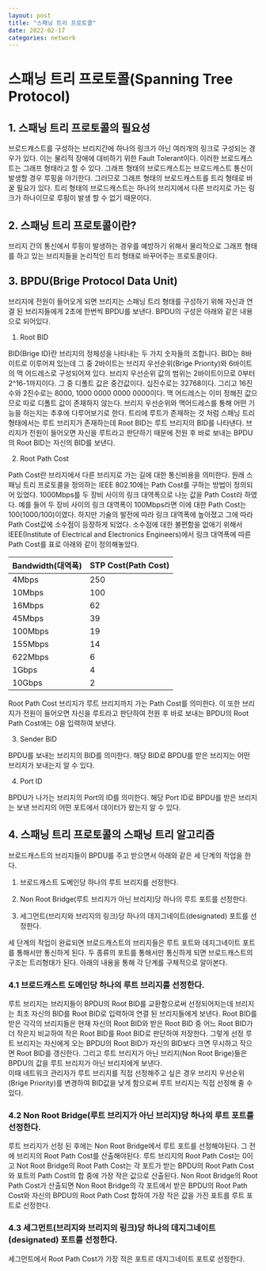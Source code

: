 ```yaml
---
layout: post
title: "스패닝 트리 프로토콜"
date: 2022-02-17
categories: network
---
```


# 스패닝 트리 프로토콜(Spanning Tree Protocol)

## 1. 스패닝 트리 프로토콜의 필요성

브로드캐스트를 구성하는 브리지간에 하나의 링크가 아닌 여러개의 링크로 구성되는 경우가 있다. 이는 물리적 장애에 대비하기 위한 Fault Tolerant이다. 이러한 브로드캐스트는 그래프 형태라고 할 수 있다. 그래프 형태의 브로드캐스트는 브로드캐스트 통신이 발생할 경우 루핑을 야기한다. 그러므로 그래프 형태의 브로드캐스트를 트리 형태로 바꿀 필요가 있다. 트리 형태의 브로드캐스트는 하나의 브리지에서 다른 브리지로 가는 링크가 하나이므로 루핑이 발생 할 수 없기 때문이다. 

## 2. 스패닝 트리 프로토콜이란?

 브리지 간의 통신에서 루핑이 발생하는 경우를 예방하기 위해서 물리적으로 그래프 형태를 하고 있는 브리지들을 논리적인 트리 형태로 바꾸어주는 프로토콜이다.

 ## 3. BPDU(Brige Protocol Data Unit) 

 브리지에 전원이 들어오게 되면 브리지는 스패닝 트리 형태를 구성하기 위해 자신과 연결 된 브리지들에게 2초에 한번씩 BPDU를 보낸다. BPDU의 구성은 아래와 같은 내용으로 되어있다.

 1) Root BID

BID(Brige ID)란 브리지의 정체성을 나타내는 두 가지 숫자들의 조합니다. BID는 8바이트로 이루어져 있는데 그 중 2바이트는 브리지 우선순위(Brige Priority)와 6바이트의 맥 어드레스로 구성되어져 있다. 브리지 우선순위 값의 범위는 2바이트이므로 0부터 2^16-1까지이다. 그 중 디폴트 값은 중간값이다. 십진수로는 32768이다. 그리고 16진수와 2진수로는 8000, 1000 0000 0000 0000이다. 맥 어드레스는 이미 정해진 값으므로 따로 디폴트 값이 존재하지 않는다. 브리지 우선순위와 맥어드레스를 통해 어떤 기능을 하는지는 추후에 다루어보기로 한다. 트리에 루트가 존재하는 것 처럼 스패닝 트리 형태에서는 루트 브리지가 존재하는데 Root BID는 루트 브리지의 BID를 나타낸다. 브리지가 전원이 들어오면 자신을 루트라고 판단하기 때문에 전원 후 바로 보내는 BPDU의 Root BID는 자신의 BID를 보낸다. 

 2) Root Path Cost

Path Cost란 브리지에서 다른 브리지로 가는 길에 대한 통신비용을 의미한다. 원래 스패닝 트리 프로토콜을 정의하는 IEEE 802.10에는 Path Cost를 구하는 방법이 정의되어 있었다. 1000Mbps를 두 장비 사이의 링크 대역폭으로 나눈 값을 Path Cost라 하였다. 예를 들어 두 장비 사이의 링크 대역폭이 100Mbps라면 이에 대한 Path Cost는 100(1000/100)이였다. 하지만 기술의 발전에 따라 링크 대역폭에 높아졌고 그에 따라 Path Cost값에 소수점이 등장하게 되었다. 소수점에 대한 불편함을 없애기 위해서 IEEE(Institute of Electrical and Electronics Engineers)에서 링크 대역폭에 따른 Path Cost를 표로 아래와 같이 정의해놓았다. 

|Bandwidth(대역폭)|STP Cost(Path Cost)
|---|---|
|4Mbps|250|
|10Mbps|100|
|16Mbps|62|
|45Mbps|39|
|100Mbps|19|
|155Mbps|14|
|622Mbps|6|
|1Gbps|4|
|10Gbps|2|

Root Path Cost 브리지가 루트 브리지까지 가는 Path Cost를 의미한다. 이 또한 브리지가 전원이 들어오면 자신을 루트라고 판단하여 전원 후 바로 보내는 BPDU의 Root Path Cost에는 0을 입력하여 보낸다.

 3) Sender BID

 BPDU를 보내는 브리지의 BID를 의미한다. 해당 BID로 BPDU를 받은 브리지는 어떤 브리지가 보내는지 알 수 있다. 

 4) Port ID

 BPDU가 나가는 브리지의 Port의 ID를 의미한다. 해당 Port ID로 BPDU를 받은 브리지는 보낸 브리지의 어떤 포트에서 데이터가 왔는지 알 수 있다.

 ## 4. 스패닝 트리 프로토콜의 스패닝 트리 알고리즘

브로드캐스트의 브리지들이 BPDU를 주고 받으면서 아래와 같은 세 단계의 작업을 한다.

 1) 브로드캐스트 도메인당 하나의 루트 브리지를 선정한다.

 2) Non Root Bridge(루트 브리지가 아닌 브리지)당 하나의 루트 포트를 선정한다.

 3) 세그먼트(브리지와 브리지의 링크)당 하나의 데지그네이트(designated) 포트를 선정한다.

 세 단계의 작업이 완료되면 브로드캐스트의 브리지들은 루트 포트와 데지그네이트 포트를 통해서만 통신하게 된다. 두 종류의 포트를 통해서만 통신하게 되면 브로드캐스트의 구조는 트리형태가 된다. 아래의 내용을 통해 각 단계를 구체적으로 알아본다.

 ### 4.1 브로드캐스트 도메인당 하나의 루트 브리지를 선정한다.

 루트 브리지는 브리지들이 BPDU의 Root BID를 교환함으로써 선정되어지는데 브리지는 최초 자신의 BID를 Root BID로 입력하여 연결 된 브리지들에게 보낸다. Root BID를 받은 각각의 브리지들은 현재 자신의 Root BID와 받은 Root BID 중 어느 Root BID가 더 작은지 비교하여 작은 Root BID를 Root BID로 판단하여 저장한다. 그렇게 선정 루트 브리지는 자신에게 오는 BPDU의 Root BID가 자신의 BID보다 크면 무시하고 작으면 Root BID를 갱신한다. 그리고 루트 브리지가 아닌 브리지(Non Root Brige)들은 BPDU의 값을 루트 브리지가 아닌 브리지에게 보낸다.
<br>
 이때 네트워크 관리자가 루트 브리지를 직접 선정해주고 싶은 경우 브리지 우선순위(Brige Priority)를 변경하여 BID값을 낮게 함으로써 루트 브리지는 직접 선정해 줄 수 있다.

 ### 4.2 Non Root Bridge(루트 브리지가 아닌 브리지)당 하나의 루트 포트를 선정한다.

루트 브리지가 선정 된 후에는 Non Root Bridge에서 루트 포트를 선정해야된다. 그 전에 브리지의 Root Path Cost를 산출해야된다. 루트 브리지의 Root Path Cost는 0이고 Not Root Bridge의 Root Path Cost는 각 포트가 받는 BPDU의 Root Path Cost와 포트의 Path Cost의 합 중에 가장 작은 값으로 산출된다. Non Root Bridge의 Root Path Cost가 산출되면 Non Root Bridge의 각 포트에서 받은 BPDU의 Root Path Cost와 자신의 BPDU의 Root Path Cost 합하여 가장 작은 값을 가진 포트를 루트 포트로 선정한다.

<!-- 여기서 부터 다시 정리하기 -->

 ### 4.3 세그먼트(브리지와 브리지의 링크)당 하나의 데지그네이트(designated) 포트를 선정한다.

 세그먼트에서 Root Path Cost가 가장 적은 포트르 데지그네이트 포트로 선정한다.

 
 

 


